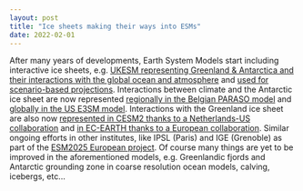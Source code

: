 ```yaml
---
layout: post
title: "Ice sheets making their ways into ESMs"
date: 2022-02-01
---
```


After many years of developments, Earth System Models start including interactive ice sheets, e.g. [UKESM representing Greenland & Antarctica and their interactions with the global ocean and atmosphere](https://doi.org/10.1029/2021MS002520) and [used for scenario-based projections](https://doi.org/10.5194/tc-2021-371). Interactions between climate and the Antarctic ice sheet are now represented [regionally in the Belgian PARASO model](https://doi.org/10.5194/gmd-15-553-2022) and [globally in the US E3SM model](https://doi.org/10.1029/2021MS002468). Interactions with the Greenland ice sheet are also now [represented in CESM2 thanks to a Netherlands-US collaboration](https://doi.org/10.1029/2020MS002356) and [in EC-EARTH thanks to a European collaboration](https://doi.org/10.5194/gmd-2020-446). Similar ongoing efforts in other institutes, like IPSL (Paris) and IGE (Grenoble) as part of the [ESM2025 European project](https://www.esm2025.eu). Of course many things are yet to be improved in the aforementioned models, e.g. Greenlandic fjords and Antarctic grounding zone in coarse resolution ocean models, calving, icebergs, etc...

